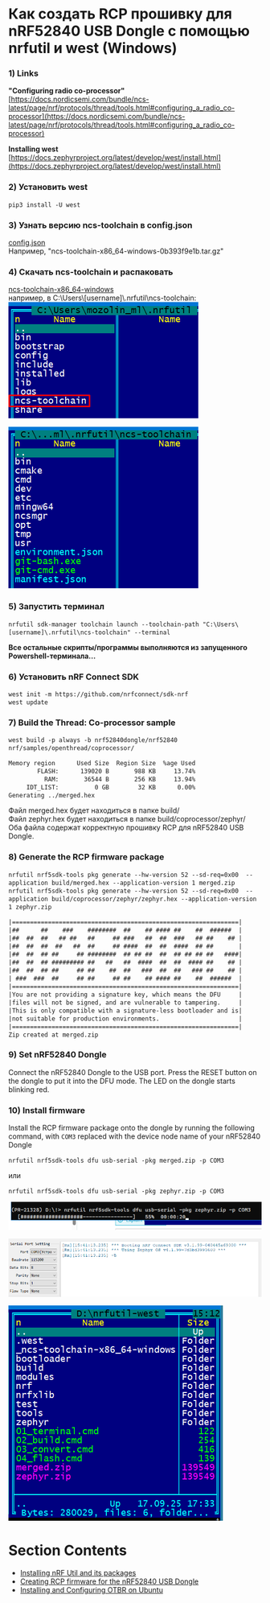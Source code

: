 # Как создать RCP прошивку для nRF52840 USB Dongle с помощью nrfutil и west (Windows)

### 1) Links
**"Configuring radio co-processor"**  
[https://docs.nordicsemi.com/bundle/ncs-latest/page/nrf/protocols/thread/tools.html#configuring_a_radio_co-processor](https://docs.nordicsemi.com/bundle/ncs-latest/page/nrf/protocols/thread/tools.html#configuring_a_radio_co-processor)  

**Installing west**  
[https://docs.zephyrproject.org/latest/develop/west/install.html](https://docs.zephyrproject.org/latest/develop/west/install.html)  


### 2) Установить west
~~~
pip3 install -U west
~~~


### 3) Узнать версию ncs-toolchain в config.json
[config.json](https://files.nordicsemi.cn/ui/repos/tree/General/NCS/external/bundles/config.json)  
Например, "ncs-toolchain-x86_64-windows-0b393f9e1b.tar.gz"  


### 4) Скачать ncs-toolchain и распаковать
[ncs-toolchain-x86_64-windows](https://publicburan.blob.core.windows.net/artifactory/NCS/external/bundles/v3/ncs-toolchain-x86_64-windows-0b393f9e1b.tar.gz)  
например, в C:\\Users\\[username]\\.nrfutil\\ncs-toolchain:  
![](images/ncs-toolchain_01.png)  
  
![](images/ncs-toolchain_02.png)  

  
### 5) Запустить терминал
~~~
nrfutil sdk-manager toolchain launch --toolchain-path "C:\Users\[username]\.nrfutil\ncs-toolchain" --terminal
~~~
**Все остальные скрипты/программы выполняются из запущенного Powershell-терминала...**  


### 6) Установить nRF Connect SDK
~~~
west init -m https://github.com/nrfconnect/sdk-nrf
west update
~~~


### 7) Build the Thread: Co-processor sample
~~~
west build -p always -b nrf52840dongle/nrf52840 nrf/samples/openthread/coprocessor/
~~~
~~~
Memory region      Used Size  Region Size  %age Used
        FLASH:      139020 B       988 KB     13.74%
          RAM:       36544 B       256 KB     13.94%
     IDT_LIST:          0 GB        32 KB      0.00%
Generating ../merged.hex
~~~
Файл merged.hex будет находиться в папке build/  
Файл zephyr.hex будет находиться в папке build/coprocessor/zephyr/  
Оба файла содержат корректную прошивку RCP для nRF52840 USB Dongle.  


### 8) Generate the RCP firmware package
~~~
nrfutil nrf5sdk-tools pkg generate --hw-version 52 --sd-req=0x00  --application build/merged.hex --application-version 1 merged.zip
nrfutil nrf5sdk-tools pkg generate --hw-version 52 --sd-req=0x00  --application build/coprocessor/zephyr/zephyr.hex --application-version 1 zephyr.zip
~~~
~~~
|===============================================================|
|##      ##    ###    ########  ##    ## #### ##    ##  ######  |
|##  ##  ##   ## ##   ##     ## ###   ##  ##  ###   ## ##    ## |
|##  ##  ##  ##   ##  ##     ## ####  ##  ##  ####  ## ##       |
|##  ##  ## ##     ## ########  ## ## ##  ##  ## ## ## ##   ####|
|##  ##  ## ######### ##   ##   ##  ####  ##  ##  #### ##    ## |
|##  ##  ## ##     ## ##    ##  ##   ###  ##  ##   ### ##    ## |
| ###  ###  ##     ## ##     ## ##    ## #### ##    ##  ######  |
|===============================================================|
|You are not providing a signature key, which means the DFU     |
|files will not be signed, and are vulnerable to tampering.     |
|This is only compatible with a signature-less bootloader and is|
|not suitable for production environments.                      |
|===============================================================|
Zip created at merged.zip
~~~


### 9) Set nRF52840 Dongle
Connect the nRF52840 Dongle to the USB port. Press the RESET button on the dongle to put it into the DFU mode. The LED on the dongle starts blinking red.


### 10) Install firmware
Install the RCP firmware package onto the dongle by running the following command, with `COM3` replaced with the device node name of your nRF52840 Dongle
~~~
nrfutil nrf5sdk-tools dfu usb-serial -pkg merged.zip -p COM3
~~~
или  
~~~
nrfutil nrf5sdk-tools dfu usb-serial -pkg zephyr.zip -p COM3
~~~
![](images/nrfutil-flash_01.png)  
  
![](images/nrfutil-flash_02.png)  
  
![](images/nrfutil-west.png)  


  
# Section Contents
- [Installing nRF Util and its packages](01_nrfutil.md)  
- [Creating RCP firmware for the nRF52840 USB Dongle](02_firmware.md)  
- [Installing and Configuring OTBR on Ubuntu](03_otbr.md)  
  
